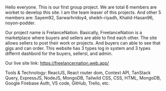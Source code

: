 Hello everyone. This is our first group project. 
We are total 6 members are worket to develop this site. I am the team leaser of this projects. 
And other 5 members are: Sayem92, Sarwarhridoy4, sheikh-riyadh, Khalid-Hasan96, noyon-podder.  

Our project name is FrelanceNation. Basically, FreelanceNation is a marketplace where buyers and sellers are able to find each other. The site allows sellers to post their work or projects. And buyers can able to see that gigs and can order. This website has 3 types log in system and 3 types differnt dashbord for the buyers, sellersl, and admin. 

Our live site link: https://freelancernation.web.app/

Tools & Technology: ReactJS, React router dom, Context API, TanStack Query, ExpressJS, NodeJS, MongoDB, Tailwild CSS, CSS, HTML, MongoDB, Google Firebase Auth, VS code, GitHub, Trello, etc. 

